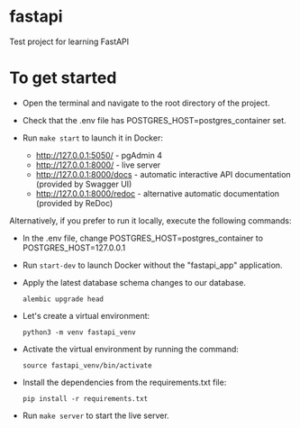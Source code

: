 # fastapi
Test project for learning FastAPI

# To get started
* Open the terminal and navigate to the root directory of the project.

* Check that the .env file has POSTGRES_HOST=postgres_container set.

* Run `make start` to launch it in Docker:
  * http://127.0.0.1:5050/ - pgAdmin 4
  * http://127.0.0.1:8000/ - live server
  * http://127.0.0.1:8000/docs - automatic interactive API documentation (provided by Swagger UI)
  * http://127.0.0.1:8000/redoc - alternative automatic documentation (provided by ReDoc)

Alternatively, if you prefer to run it locally, execute the following commands:
  * In the .env file, change POSTGRES_HOST=postgres_container to POSTGRES_HOST=127.0.0.1
  * Run `start-dev` to launch Docker without the "fastapi_app" application.
  * Apply the latest database schema changes to our database.

    `alembic upgrade head`

  * Let's create a virtual environment:

    `python3 -m venv fastapi_venv`

  * Activate the virtual environment by running the command:

    `source fastapi_venv/bin/activate`

  * Install the dependencies from the requirements.txt file:

    `pip install -r requirements.txt`

  * Run `make server` to start the live server.